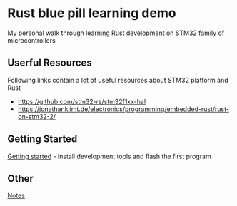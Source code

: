 # Rust blue pill learning demo

My personal walk through learning Rust development on STM32 family of microcontrollers

## Userful Resources

Following links contain a lot of useful resources about STM32 platform and Rust 

 - https://github.com/stm32-rs/stm32f1xx-hal
 - https://jonathanklimt.de/electronics/programming/embedded-rust/rust-on-stm32-2/

## Getting Started

[Getting started](doc/getting_started.md) - install development tools and flash the first program

## Other

[Notes](doc/notes.md)